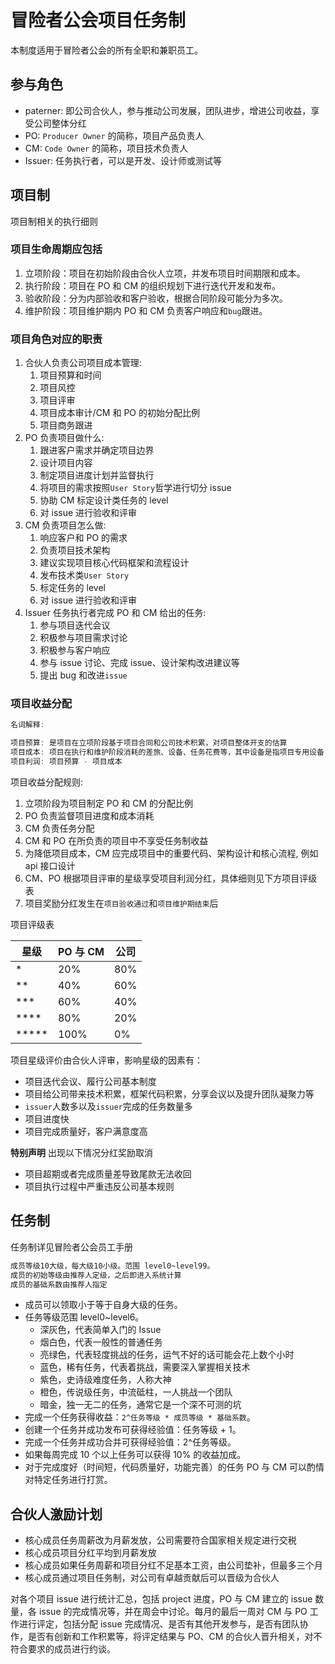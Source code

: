 # 冒险者公会项目任务制

本制度适用于冒险者公会的所有全职和兼职员工。

## 参与角色

- paterner: 即公司合伙人，参与推动公司发展，团队进步，增进公司收益，享受公司整体分红
- PO: `Producer Owner` 的简称，项目产品负责人
- CM: `Code Owner` 的简称，项目技术负责人
- Issuer: 任务执行者，可以是开发、设计师或测试等

## 项目制

项目制相关的执行细则

### 项目生命周期应包括

1. 立项阶段：项目在初始阶段由合伙人立项，并发布项目时间期限和成本。
2. 执行阶段：项目在 PO 和 CM 的组织规划下进行迭代开发和发布。
3. 验收阶段：分为内部验收和客户验收，根据合同阶段可能分为多次。
4. 维护阶段：项目维护期内 PO 和 CM 负责客户响应和`bug`跟进。

### 项目角色对应的职责

1. 合伙人负责公司项目成本管理:
   1. 项目预算和时间
   2. 项目风控
   3. 项目评审
   4. 项目成本审计/CM 和 PO 的初始分配比例
   5. 项目商务跟进
2. PO 负责项目做什么:
   1. 跟进客户需求并确定项目边界
   2. 设计项目内容
   3. 制定项目进度计划并监督执行
   4. 将项目的需求按照`User Story`哲学进行切分 issue
   5. 协助 CM 标定设计类任务的 level
   6. 对 issue 进行验收和评审
3. CM 负责项目怎么做:
   1. 响应客户和 PO 的需求
   2. 负责项目技术架构
   3. 建议实现项目核心代码框架和流程设计
   4. 发布技术类`User Story`
   5. 标定任务的 level
   6. 对 issue 进行验收和评审
4. Issuer 任务执行者完成 PO 和 CM 给出的任务:
   1. 参与项目迭代会议
   2. 积极参与项目需求讨论
   3. 积极参与客户响应
   4. 参与 issue 讨论、完成 issue、设计架构改进建议等
   5. 提出 bug 和改进`issue`

### 项目收益分配

```js
名词解释:

项目预算: 是项目在立项阶段基于项目合同和公司技术积累，对项目整体开支的估算
项目成本: 项目在执行和维护阶段消耗的差旅、设备、任务花费等，其中设备是指项目专用设备
项目利润: 项目预算 - 项目成本
```

项目收益分配规则:

1. 立项阶段为项目制定 PO 和 CM 的分配比例
2. PO 负责监督项目进度和成本消耗
3. CM 负责任务分配
4. CM 和 PO 在所负责的项目中不享受任务制收益
5. 为降低项目成本，CM 应完成项目中的重要代码、架构设计和核心流程, 例如 api 接口设计
6. CM、PO 根据项目评审的星级享受项目利润分红，具体细则见下方项目评级表
7. 项目奖励分红发生在`项目验收通过`和`项目维护期结束`后

项目评级表

| 星级       | PO 与 CM | 公司 |
| ---------- | -------- | ---- |
| \*         | 20%      | 80%  |
| \*\*       | 40%      | 60%  |
| \*\*\*     | 60%      | 40%  |
| \*\*\*\*   | 80%      | 20%  |
| \*\*\*\*\* | 100%     | 0%   |

项目星级评价由合伙人评审，影响星级的因素有：

- 项目迭代会议、履行公司基本制度
- 项目给公司带来技术积累，框架代码积累，分享会议以及提升团队凝聚力等
- `issuer`人数多以及`issuer`完成的任务数量多
- 项目进度快
- 项目完成质量好，客户满意度高

**特别声明** 出现以下情况分红奖励取消

- 项目超期或者完成质量差导致尾款无法收回
- 项目执行过程中严重违反公司基本规则

## 任务制

任务制详见冒险者公会员工手册

```sh
成员等级10大级，每大级10小级。范围 level0~level99。
成员的初始等级由推荐人定级，之后即进入系统计算
成员的基础系数由推荐人指定
```

- 成员可以领取小于等于自身大级的任务。
- 任务等级范围 level0~level6。
  - 深灰色，代表简单入门的 Issue
  - 烟白色，代表一般性的普通任务
  - 亮绿色，代表轻度挑战的任务，运气不好的话可能会花上数个小时
  - 蓝色，稀有任务，代表着挑战，需要深入掌握相关技术
  - 紫色，史诗级难度任务，人称大神
  - 橙色，传说级任务，中流砥柱，一人挑战一个团队
  - 暗金，独一无二的任务，通常它是一个深不可测的坑
- 完成一个任务获得收益：`2^任务等级 * 成员等级 * 基础系数`。
- 创建一个任务并成功发布可获得经验值：任务等级 + 1。
- 完成一个任务并成功合并可获得经验值：2^任务等级。
- 如果每周完成 10 个以上任务可以获得 10% 的收益加成。
- 对于完成度好（时间短，代码质量好，功能完善）的任务 PO 与 CM 可以酌情对特定任务进行打赏。

## 合伙人激励计划

- 核心成员任务周薪改为月薪发放，公司需要符合国家相关规定进行交税
- 核心成员项目分红平均到月薪发放
- 核心成员如果任务周薪和项目分红不足基本工资，由公司垫补，但最多三个月
- 核心成员通过项目任务制，对公司有卓越贡献后可以晋级为合伙人

对各个项目 issue 进行统计汇总，包括 project 进度，PO 与 CM 建立的 issue 数量，各 issue 的完成情况等，并在周会中讨论。每月的最后一周对 CM 与 PO 工作进行评定，包括分配 issue 完成情况、是否有其他开发参与，是否有团队协作，是否有创新和工作积累等，将评定结果与 PO、CM 的合伙人晋升相关，对不符合要求的成员进行约谈。
